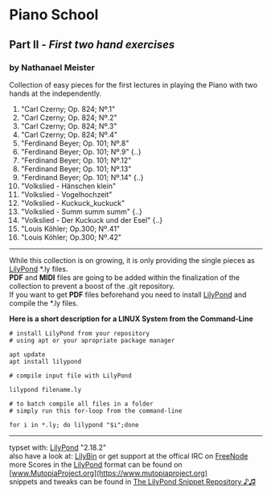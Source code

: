 # Piano School
## Part II - *First two hand exercises*
### by Nathanael Meister

Collection of easy pieces for the first lectures in
playing the Piano with two hands at the independently.

1. "Carl Czerny; Op. 824; Nº.1"
2. "Carl Czerny; Op. 824; Nº.2"
3. "Carl Czerny; Op. 824; Nº.3"
4. "Carl Czerny; Op. 824; Nº.4"
5. "Ferdinand Beyer; Op. 101; Nº.8"
6.  "Ferdinand Beyer; Op. 101; Nº.9"
{..}
9. "Ferdinand Beyer; Op. 101; Nº.12"
10. "Ferdinand Beyer; Op. 101; Nº.13"
11. "Ferdinand Beyer; Op. 101; Nº.14"
{..}
12. "Volkslied - Hänschen klein"
13. "Volkslied - Vogelhochzeit"
14. "Volkslied - Kuckuck_kuckuck"
15. "Volkslied - Summ summ summ"
{..}
17. "Volkslied - Der Kuckuck und der Esel"
{..}
41. "Louis Köhler; Op.300; Nº.41"
42. "Louis Köhler; Op.300; Nº.42"

_____________________________________________________________

While this collection is on growing, it is only providing the single pieces as [LilyPond](http://lilypond.org) *.ly files.  
**PDF** and **MIDI** files are going to be added within the finalization of the collection to prevent a boost of the .git repository.  
If you want to get **PDF** files beforehand you need to install [LilyPond](http://lilypond.org) and compile the *.ly files.

**Here is a short description for a LINUX System from the Command-Line**

```
# install LilyPond from your repository
# using apt or your apropriate package manager

apt update
apt install lilypond

# compile input file with LilyPond

lilypond filename.ly

# to batch compile all files in a folder
# simply run this for-loop from the command-line

for i in *.ly; do lilypond "$i";done
```
_____________________________________________________________

typset with: [LilyPond](http://lilypond.org) "2.18.2"  
also have a look at: [LilyBin](http://lilybin.com)
or get support at the offical IRC on [FreeNode](http://webchat.freenode.net/?channels=lilypond)  
more Scores in the [LilyPond](http://lilypond.org) format can be found on [www.MutopiaProject.org](https://www.mutopiaproject.org)  
snippets and tweaks can be found in [The LilyPond Snippet Repository ♪♫](http://lsr.di.unimi.it/LSR/Search) 
